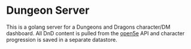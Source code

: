 # Dungeon Server

This is a golang server for a Dungeons and Dragons character/DM dashboard. All DnD content is pulled from the [open5e](https://api-beta.open5e.com/) API and character progression is saved in a separate datastore.